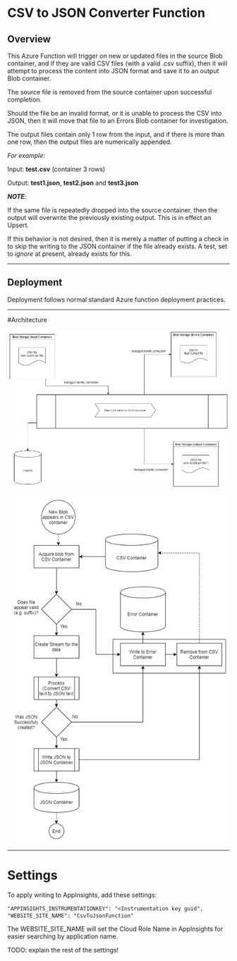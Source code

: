 # CSV to JSON Converter Function

## Overview

This Azure Function will trigger on new or updated files in the source Blob container, and if they are valid CSV files (with a valid .csv suffix), then it will attempt to process the content into JSON format and save it to an output Blob container.

The source file is removed from the source container upon successful completion.

Should the file be an invalid format, or it is unable to process the CSV into JSON, then it will move that file to an Errors Blob container for investigation.

The output files contain only 1 row from the input, and if there is more than one row, then the output files are numerically appended.

*For example:*

Input: **test.csv** (container 3 rows)

Output: **test1.json**, **test2.json** and **test3.json**

***NOTE***:

If the same file is repeatedly dropped into the source container, then the output will overwrite the previously existing output. This is in effect an Upsert.

If this behavior is not desired, then it is merely a matter of putting a check in to skip the writing to the JSON container if the file already exists. A test, set to *ignore* at present, already exists for this.

---

## Deployment

Deployment follows normal standard Azure function deployment practices.

---

#Architecture

![](.\Documentation\images\CSVToJSON-Architecture.png)

![](.\Documentation\images\csv-to-json-flowchart.drawio.png)

---

# Settings

To apply writing to AppInsights, add these settings:

    "APPINSIGHTS_INSTRUMENTATIONKEY": "<Instrumentation key guid",
    "WEBSITE_SITE_NAME": "CsvToJsonFunction" 

The WEBSITE_SITE_NAME will set the Cloud Role Name in AppInsights for easier searching by application name.



TODO: explain the rest of the settings!